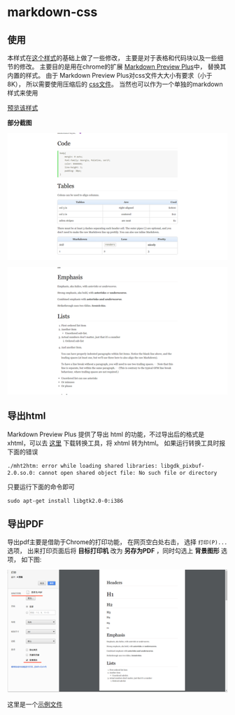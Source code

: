 # markdown-css

## 使用
本样式在[这个样式](https://bitbucket.org/kevinburke/markdowncss)的基础上做了一些修改， 主要是对于表格和代码块以及一些细节的修改。 主要目的是用在chrome的扩展 [Markdown Preview Plus](https://chrome.google.com/webstore/detail/markdown-preview-plus/febilkbfcbhebfnokafefeacimjdckgl?utm_source=chrome-app-launcher-info-dialog)中， 替换其内置的样式。 由于 Markdown Preview Plus对css文件大大小有要求（小于8K）， 所以需要使用压缩后的 [css文件](markdown.min.css)。 当然也可以作为一个单独的markdown样式来使用

[预览该样式](http://zhangjikai.com/markdown-css/)  
  
**部分截图**

![](capture1.png)

![](capture2.png)

## 导出html
Markdown Preview Plus 提供了导出 html 的功能，不过导出后的格式是 xhtml，可以去 [这里](https://sourceforge.net/projects/mht2htm/?source=typ_redirect) 下载转换工具，将 xhtml 转为html。 如果运行转换工具时报下面的错误
```
./mht2htm: error while loading shared libraries: libgdk_pixbuf-2.0.so.0: cannot open shared object file: No such file or directory
```
只要运行下面的命令即可
```
sudo apt-get install libgtk2.0-0:i386
```

## 导出PDF
导出pdf主要是借助于Chrome的打印功能， 在网页空白处右击， 选择 `打印(P)...` 选项， 出来打印页面后将 **目标打印机** 改为 **另存为PDF** ，同时勾选上 **背景图形** 选项， 如下图:  
  
![](export_pdf.png)

这里是一个[示例文件](sample.pdf)  

